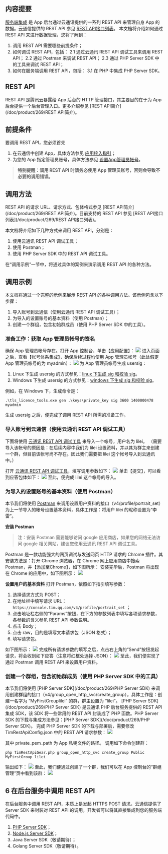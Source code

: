 ## 内容提要
 [服务端集成](/doc/product/269/REST%20API简介) 是 App 后台通过云通讯提供的一系列 REST API 来管理自身 App 的数据。云通信提供的 REST API 参见 [REST API接口列表](/doc/product/269/REST%20API接口列表)。
本文档将介绍如何通过 REST API 来进行数据管理，您将了解到：

1. 调用 REST API 需要哪些前提条件；
2. 如何调试 REST API，包括：
	2.1 通过云通讯 REST API 调试工具来调用 REST API；
	2.2 通过 Postman 来调试 REST API；
	2.3 通过 PHP Server SDK 中的工具来调试 REST API；
3. 如何在服务端调用 REST API，包括：
	3.1 在 PHP 中集成 PHP Server SDK。

## REST API
REST API 是腾讯云暴露给 App 后台的 HTTP 管理接口，其主要目的在于为 App 后台提供一个后台管理入口。更多介绍参见 [REST API简介](/doc/product/269/REST API简介)。
## 前提条件
要调用 REST API，您必须首先
1. 在云通信中创建 App，具体方法参见 [应用接入指引](/doc/product/269/应用接入指引)；
2. 为您的 App 指定管理员账号，具体方法参见 [设置App管理员帐号](/doc/product/269/%E8%AE%BE%E7%BD%AEAPP%E7%AE%A1%E7%90%86%E5%91%98)。

>**特别提醒：调用 REST API 时请务必使用 App 管理员账号，否则会导致不必要的调用错误。**

## 调用方法
REST API 的请求 URL、请求方式、包体格式参见 [REST API简介](/doc/product/269/REST API简介)。目前支持的 REST API 参见 [REST API接口列表](/doc/product/269/REST API接口列表)。

本文档将介绍如下几种方式来调用 REST API，分别是：
1. 使用云通讯 REST API 调试工具；
2. 使用 Postman；
3. 使用 PHP Server SDK 中的 REST API 调试工具。

在“调用示例”一节中，将通过具体的案例来演示调用 REST API 的各种方法。

## 调用示例

本文档将通过一个完整的示例来展示 REST API 的各种调用方法。该示例包含以下步骤：
1. 导入账号到云通信（使用云通讯 REST API 调试工具）；
2. 为导入的设置账号的基本资料（使用 Postman）；
3. 创建一个群组，包含初始群成员（使用 PHP Server SDK 中的工具）。

### 准备工作：获取 App 管理员帐号的签名
确保 App 管理员帐号存在。打开 App 控制台，单击【应用配置】：
![](//avc.qcloud.com/wiki2.0/im/imgs/20151118091132_40174.png)
进入页面之后，查看【帐号体系集成】，确保后续过程均使用 App 管理员帐号（此处假定 App 管理员帐号的为 myadmin）：
![](//avc.qcloud.com/wiki2.0/im/imgs/20151118091144_80129.png)
为 App 管理员帐号生成 usersig：
1. Linux 下生成 usersig 的方式参见：[linux 下生成 sig 和校验 sig](/doc/product/269/TLS%E5%90%8E%E5%8F%B0API%E4%BD%BF%E7%94%A8%E6%89%8B%E5%86%8C#2-linux.E5.B9.B3.E5.8F.B0)。
2. Windows 下生成 usersig 的方式参见：[windows 下生成 sig 和校验 sig](/doc/product/269/TLS%E5%90%8E%E5%8F%B0API%E4%BD%BF%E7%94%A8%E6%89%8B%E5%86%8C#3-windows.E5.B9.B3.E5.8F.B0)。


例如，在 Windows 下，生成命令是：
```
.\tls_licence_tools.exe gen .\keys\private_key sig 3600 1400000478 myadmin
```
生成 usersig 之后，便完成了调用 REST API 所需的准备工作。

### 导入账号到云通信（使用云通讯 REST API 调试工具）
下面将使用 [云通讯 REST API 调试工具](https://avc.cloud.tencent.com/im/APITester/APITester.html#v4/im_open_login_svc/account_import) 来导入一个帐号，用户名为 lilei。
（需要导入该帐号的原因是：在后续内容中我们为 lilei 设置资料，并以其为群主来创建一个群，但目前该帐号尚不存在。因此我们需要把 lilei 这个帐号导入到云通讯中。）

打开 [云通讯 REST API 调试工具](https://avc.cloud.tencent.com/im/APITester/APITester.html)，填写调用参数如下：
![](//avc.qcloud.com/wiki2.0/im/imgs/20151210075829_46289.jpg)
单击【提交】，可以看到应答包体如下：
![](//avc.qcloud.com/wiki2.0/im/imgs/20151124085151_48669.png)
至此，便完成 lilei 这个帐号的导入。

### 为导入的设置账号的基本资料（使用 Postman）
本节我们将使用 [Postman](https://www.getpostman.com/) 来调用设置用户资料的接口（v4/profile/portrait_set）为上一节导入的帐号设置基本资料，具体工作是：将用户 lilei 的昵称设置为“李雷”。

**安装 Postman**

>注：安装 Postman 需要能够访问 google 应用商店，如果您的网络无法访问 google 相关网站，建议您使用云通讯 REST API 调试工具。

Postman 是一款功能强大的网页调试与发送网页 HTTP 请求的 Chrome 插件。其安装方法是：打开 Chrome 浏览器，在 Chrome 网上应用商店中搜索 Postman，并【添加至Chrome】，如下图所示：
安装完毕后，Postman 将出现在 Chrome 的应用中，如下图所示：
![](//avc.qcloud.com/wiki2.0/im/imgs/20151118091341_82635.png)

**设置用户的基本资料**
打开 Postman，依照如下指引填写参数：

1. 选择请求方式为 POST；
2. 在地址栏中填写请求 URL：```https://console.tim.qq.com/v4/profile/portrait_set``` ；
3. 点击地址栏右侧的“Params”按钮，在下方的参数列表中填写各项请求参数，各参数的含义参见 REST API 参数说明。
4. 点击 Body；
5. 点击 raw，目的是填写文本请求包（JSON 格式）；
6. 填写请求包。

如下图所示：
![](//avc.qcloud.com/wiki2.0/im/imgs/20151210080319_84233.jpg)
完成所有请求参数的填写之后，点击右上角的“Send”按钮发起请求，将会收到如下应答（注意将红框处选择 JSON）：
![](//avc.qcloud.com/wiki2.0/im/imgs/20151118091506_85927.png)
至此，我们便实现了通过 Postman 调用 REST API 来设置用户资料。

### 创建一个群组，包含初始群成员（使用 PHP Server SDK 中的工具）
本节我们将使用 [PHP Server SDK](/doc/product/269/PHP Server SDK) 来调用创建群组的接口（v4/group_open_http_svc/create_group），具体工作是：创建一名字为 “MyFirstGrouplilei” 的群，群主设置为 “lilei”。
[PHP Server SDK](/doc/product/269/PHP Server SDK) 是云通讯 PHP 后台服务提供的 REST API 集成 SDK，该 SDK 将一些常用的 REST API 封装成了 PHP 函数。PHP Server SDK 的下载与集成方法参见：[PHP Server SDK](/doc/product/269/PHP Server SDK)。
完成 PHP Server SDK 的下载与部署后，需要修改 TimRestApiConfig.json 中的 REST API 请求参数：
![](//avc.qcloud.com/wiki2.0/im/imgs/20151123113238_10213.jpg)

其中 private_pem_path 为 App 私钥文件的路径。
调用如下命令创建群：
```
php TimRestApiGear.php group_open_http_svc create_group Public MyFirstGroup lilei
```
输出如下：
![](http://avc.qcloud.com/wiki2.0/im/imgs/20151210080556_60961.png)
至此，我们便通过创建了一个群，我们可以在 App 控制台的“群组管理”页中看到该群：
![](//avc.qcloud.com/wiki2.0/im/imgs/20151118095659_40610.png)

## 6 在后台服务中调用 REST API
在后台服务中调用 REST API，本质上是发起 HTTPS POST 请求。云通信提供了 Server SDK 来封装对 REST API 的调用，开发者可以将其直接集成到您的服务端代码中。

1. [PHP Server SDK](/doc/product/269/PHP%20Server%20SDK)；
1. [Node.js Server SDK](/doc/product/269/4287#1-.E5.8A.9F.E8.83.BD.E8.AF.B4.E6.98.8E)；
1. Java Server SDK（敬请期待）；
1. Golang Server SDK（敬请期待）。
